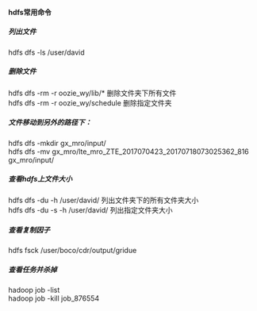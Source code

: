 #### hdfs常用命令

##### 列出文件
hdfs dfs -ls /user/david

##### 删除文件
hdfs dfs -rm -r oozie_wy/lib/*  删除文件夹下所有文件 <br>
hdfs dfs -rm -r oozie_wy/schedule 删除指定文件夹

##### 文件移动到另外的路径下：
hdfs dfs -mkdir gx_mro/input/   <br>
hdfs dfs -mv gx_mro/lte_mro_ZTE_2017070423_20170718073025362_816 gx_mro/input/<br>

##### 查看hdfs上文件大小
hdfs dfs -du -h /user/david/  列出文件夹下的所有文件夹大小<br>
hdfs dfs -du -s -h /user/david/  列出指定文件夹大小

##### 查看复制因子
hdfs fsck /user/boco/cdr/output/gridue

##### 查看任务并杀掉
hadoop job -list  <br>
hadoop job -kill job_876554

